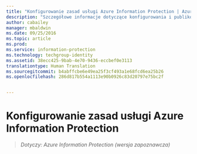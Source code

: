 ```yaml
---
title: "Konfigurowanie zasad usługi Azure Information Protection | Azure Information Protection"
description: "Szczegółowe informacje dotyczące konfigurowania i publikowania zasad usługi Azure Information Protection."
author: cabailey
manager: mbaldwin
ms.date: 09/25/2016
ms.topic: article
ms.prod: 
ms.service: information-protection
ms.technology: techgroup-identity
ms.assetid: 38ecc425-9bab-4e70-9436-eccbef0e3113
translationtype: Human Translation
ms.sourcegitcommit: b4abffcbe6e49ea25f3cf493a1e68fcd6ea25b26
ms.openlocfilehash: 286d817b554a1113e90b0926c83d20797e75bc2f


---
```


# Konfigurowanie zasad usługi Azure Information Protection 

>*Dotyczy: Azure Information Protection (wersja zapoznawcza)*




<!--HONumber=Oct16_HO1-->


